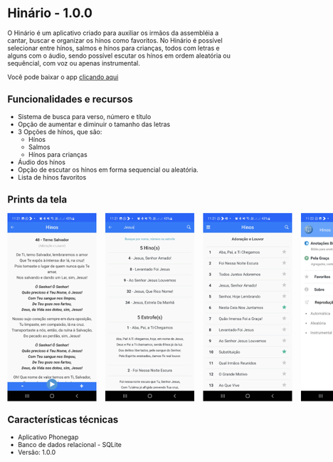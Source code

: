 # Hinário - 1.0.0

O Hinário é um aplicativo criado para auxiliar os irmãos da assembléia a cantar, buscar e organizar os hínos como favoritos. No Hinário é possível selecionar entre hínos, salmos e hínos para crianças, todos com letras e alguns com o áudio, sendo possível escutar os hínos em ordem aleatória ou sequêncial, com voz ou apenas instrumental.

Você pode baixar o app [clicando aqui](https://drive.google.com/drive/folders/14pMqyoX04N61cqYuGvB7pr1InZc_rHzI)

## Funcionalidades e recursos

- Sistema de busca para verso, número e título
- Opção de aumentar e diminuir o tamanho das letras
- 3 Opções de hínos, que são:
    - Hínos
    - Salmos
    - Hínos para crianças
- Áudio dos hínos
- Opção de escutar os hínos em forma sequencial ou aleatória.
- Lista de hínos favoritos

## Prints da tela

<div style="display: flex;">
<img style="padding-right: 20px" src="img_readme/tela1.jpg" width="200">
<img style="padding-right: 20px" src="img_readme/tela2.jpg" width="200">
<img style="padding-right: 20px" src="img_readme/tela3.jpg" width="200">
<img style="padding-right: 20px" src="img_readme/tela4.jpg" width="200">
</div>

## Características técnicas

- Aplicativo Phonegap
- Banco de dados relacional - SQLite
- Versão: 1.0.0